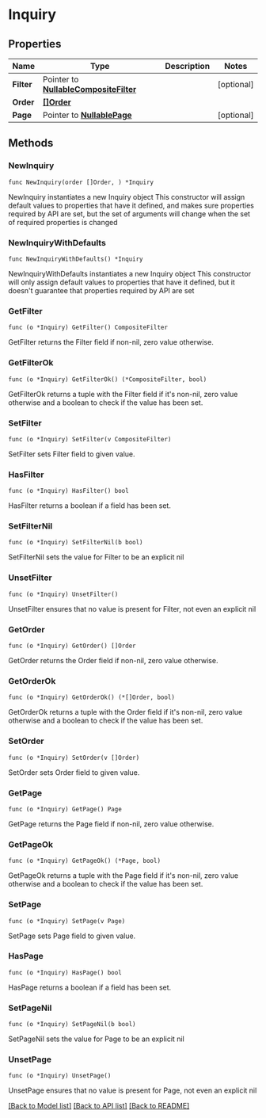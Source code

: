 # Inquiry

## Properties

Name | Type | Description | Notes
------------ | ------------- | ------------- | -------------
**Filter** | Pointer to [**NullableCompositeFilter**](CompositeFilter.md) |  | [optional] 
**Order** | [**[]Order**](Order.md) |  | 
**Page** | Pointer to [**NullablePage**](Page.md) |  | [optional] 

## Methods

### NewInquiry

`func NewInquiry(order []Order, ) *Inquiry`

NewInquiry instantiates a new Inquiry object
This constructor will assign default values to properties that have it defined,
and makes sure properties required by API are set, but the set of arguments
will change when the set of required properties is changed

### NewInquiryWithDefaults

`func NewInquiryWithDefaults() *Inquiry`

NewInquiryWithDefaults instantiates a new Inquiry object
This constructor will only assign default values to properties that have it defined,
but it doesn't guarantee that properties required by API are set

### GetFilter

`func (o *Inquiry) GetFilter() CompositeFilter`

GetFilter returns the Filter field if non-nil, zero value otherwise.

### GetFilterOk

`func (o *Inquiry) GetFilterOk() (*CompositeFilter, bool)`

GetFilterOk returns a tuple with the Filter field if it's non-nil, zero value otherwise
and a boolean to check if the value has been set.

### SetFilter

`func (o *Inquiry) SetFilter(v CompositeFilter)`

SetFilter sets Filter field to given value.

### HasFilter

`func (o *Inquiry) HasFilter() bool`

HasFilter returns a boolean if a field has been set.

### SetFilterNil

`func (o *Inquiry) SetFilterNil(b bool)`

 SetFilterNil sets the value for Filter to be an explicit nil

### UnsetFilter
`func (o *Inquiry) UnsetFilter()`

UnsetFilter ensures that no value is present for Filter, not even an explicit nil
### GetOrder

`func (o *Inquiry) GetOrder() []Order`

GetOrder returns the Order field if non-nil, zero value otherwise.

### GetOrderOk

`func (o *Inquiry) GetOrderOk() (*[]Order, bool)`

GetOrderOk returns a tuple with the Order field if it's non-nil, zero value otherwise
and a boolean to check if the value has been set.

### SetOrder

`func (o *Inquiry) SetOrder(v []Order)`

SetOrder sets Order field to given value.


### GetPage

`func (o *Inquiry) GetPage() Page`

GetPage returns the Page field if non-nil, zero value otherwise.

### GetPageOk

`func (o *Inquiry) GetPageOk() (*Page, bool)`

GetPageOk returns a tuple with the Page field if it's non-nil, zero value otherwise
and a boolean to check if the value has been set.

### SetPage

`func (o *Inquiry) SetPage(v Page)`

SetPage sets Page field to given value.

### HasPage

`func (o *Inquiry) HasPage() bool`

HasPage returns a boolean if a field has been set.

### SetPageNil

`func (o *Inquiry) SetPageNil(b bool)`

 SetPageNil sets the value for Page to be an explicit nil

### UnsetPage
`func (o *Inquiry) UnsetPage()`

UnsetPage ensures that no value is present for Page, not even an explicit nil

[[Back to Model list]](../README.md#documentation-for-models) [[Back to API list]](../README.md#documentation-for-api-endpoints) [[Back to README]](../README.md)


